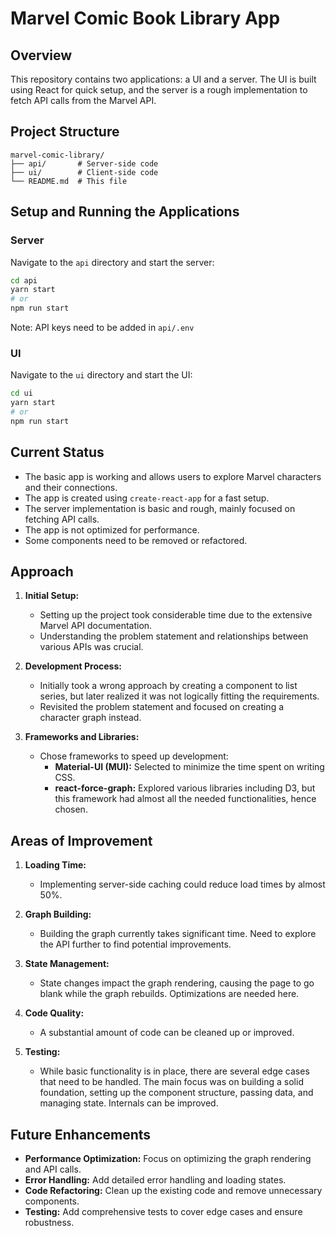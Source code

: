 
# Marvel Comic Book Library App

## Overview

This repository contains two applications: a UI and a server. The UI is built using React for quick setup, and the server is a rough implementation to fetch API calls from the Marvel API.

## Project Structure

```
marvel-comic-library/
├── api/       # Server-side code
├── ui/        # Client-side code
└── README.md  # This file
```

## Setup and Running the Applications

### Server

Navigate to the `api` directory and start the server:

```bash
cd api
yarn start
# or
npm run start
```

Note: API keys need to be added in `api/.env`

### UI

Navigate to the `ui` directory and start the UI:

```bash
cd ui
yarn start
# or
npm run start
```

## Current Status

- The basic app is working and allows users to explore Marvel characters and their connections.
- The app is created using `create-react-app` for a fast setup.
- The server implementation is basic and rough, mainly focused on fetching API calls.
- The app is not optimized for performance.
- Some components need to be removed or refactored.

## Approach

1. **Initial Setup:**
   - Setting up the project took considerable time due to the extensive Marvel API documentation.
   - Understanding the problem statement and relationships between various APIs was crucial.

2. **Development Process:**
   - Initially took a wrong approach by creating a component to list series, but later realized it was not logically fitting the requirements.
   - Revisited the problem statement and focused on creating a character graph instead.

3. **Frameworks and Libraries:**
   - Chose frameworks to speed up development:
     - **Material-UI (MUI):** Selected to minimize the time spent on writing CSS.
     - **react-force-graph:** Explored various libraries including D3, but this framework had almost all the needed functionalities, hence chosen.

## Areas of Improvement

1. **Loading Time:**
   - Implementing server-side caching could reduce load times by almost 50%.

2. **Graph Building:**
   - Building the graph currently takes significant time. Need to explore the API further to find potential improvements.

3. **State Management:**
   - State changes impact the graph rendering, causing the page to go blank while the graph rebuilds. Optimizations are needed here.

4. **Code Quality:**
   - A substantial amount of code can be cleaned up or improved.

5. **Testing:**
   - While basic functionality is in place, there are several edge cases that need to be handled. The main focus was on building a solid foundation, setting up the component structure, passing data, and managing state. Internals can be improved.

## Future Enhancements

- **Performance Optimization:** Focus on optimizing the graph rendering and API calls.
- **Error Handling:** Add detailed error handling and loading states.
- **Code Refactoring:** Clean up the existing code and remove unnecessary components.
- **Testing:** Add comprehensive tests to cover edge cases and ensure robustness.
